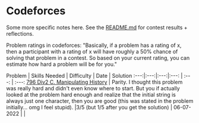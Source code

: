 # Codeforces
Some more specific notes here. See the [README.md](../README.md) for contest results + reflections.

Problem ratings in codeforces: "Basically, if a problem has a rating of x, then a participant with a rating of x will have roughly a 50% chance of solving that problem in a contest. So based on your current rating, you can estimate how hard a problem will be for you."

Problem | Skills Needed | Difficulty | Date | Solution
:---:|:---:|:---:|:---: | :---: | :---: 
[796 Div2 C. Manipulating History](https://codeforces.com/problemset/problem/1688/C) | Parity. I thought this problem was really hard and didn't even know where to start. But you if actually looked at the problem hard enough and realize that the initial string is always just one character, then you are good (this was stated in the problem initially... omg I feel stupid). |3/5 (but 1/5 after you get the solution) | 06-07-2022 | |